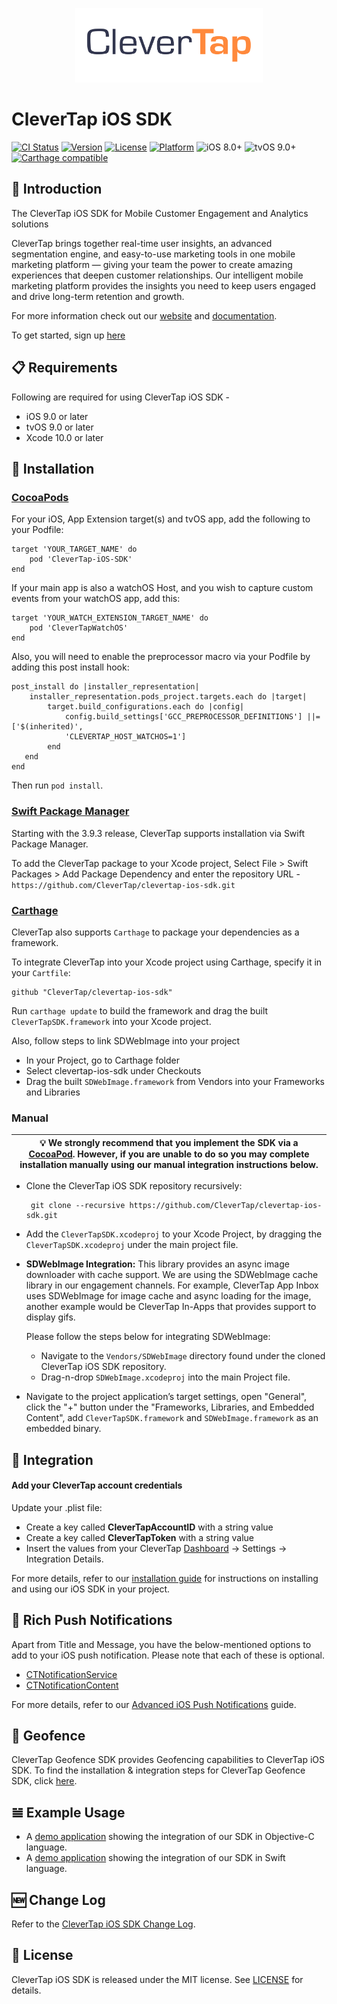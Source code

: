 <p align="center">
  <img src="https://github.com/CleverTap/clevertap-segment-ios/blob/master/clevertap-logo.png" width="300"/>
</p>

# CleverTap iOS SDK  
[![CI Status](https://api.travis-ci.org/CleverTap/clevertap-ios-sdk.svg?branch=master)](https://travis-ci.org/CleverTap/clevertap-ios-sdk)
[![Version](https://img.shields.io/cocoapods/v/CleverTap-iOS-SDK.svg?style=flat)](http://cocoapods.org/pods/CleverTap-iOS-SDK)
[![License](https://img.shields.io/cocoapods/l/CleverTap-iOS-SDK.svg?style=flat)](http://cocoapods.org/pods/CleverTap-iOS-SDK)
[![Platform](https://img.shields.io/cocoapods/p/CleverTap-iOS-SDK.svg?style=flat)](http://cocoapods.org/pods/CleverTap-iOS-SDK)
![iOS 8.0+](https://img.shields.io/badge/iOS-9.0%2B-blue.svg)
![tvOS 9.0+](https://img.shields.io/badge/tvOS-9.0%2B-blue.svg)
[![Carthage compatible](https://img.shields.io/badge/Carthage-compatible-4BC51D.svg?style=flat)](https://github.com/Carthage/Carthage)

## 👋 Introduction

The CleverTap iOS SDK for Mobile Customer Engagement and Analytics solutions

CleverTap brings together real-time user insights, an advanced segmentation engine, and easy-to-use marketing tools in one mobile marketing platform — giving your team the power to create amazing experiences that deepen customer relationships. Our intelligent mobile marketing platform provides the insights you need to keep users engaged and drive long-term retention and growth.

For more information check out our  [website](https://clevertap.com/ "CleverTap")  and  [documentation](https://developer.clevertap.com/docs/ "CleverTap Technical Documentation").

To get started, sign up [here](https://clevertap.com/live-product-demo/)

## 📋 Requirements
Following are required for using CleverTap iOS SDK -
- iOS 9.0 or later
- tvOS 9.0 or later
- Xcode 10.0 or later

## 🎉 Installation

### [CocoaPods](https://cocoapods.org)

For your iOS, App Extension target(s) and tvOS app, add the following to your Podfile:

  ```
  target 'YOUR_TARGET_NAME' do  
      pod 'CleverTap-iOS-SDK'  
  end     
  ```

  If your main app is also a watchOS Host, and you wish to capture custom events from your watchOS app, add this:

  ```
  target 'YOUR_WATCH_EXTENSION_TARGET_NAME' do  
      pod 'CleverTapWatchOS'  
  end
  ```

  Also, you will need to enable the preprocessor macro via your Podfile by adding this post install hook:

  ```
  post_install do |installer_representation|
      installer_representation.pods_project.targets.each do |target|
          target.build_configurations.each do |config|
              config.build_settings['GCC_PREPROCESSOR_DEFINITIONS'] ||= ['$(inherited)', 
              'CLEVERTAP_HOST_WATCHOS=1']
          end
     end
  end
  ```

Then run `pod install`.

### [Swift Package Manager](https://swift.org/package-manager/)

Starting with the 3.9.3 release, CleverTap supports installation via Swift Package Manager.

To add the CleverTap package to your Xcode project, Select File > Swift Packages > Add Package Dependency and enter the repository URL - `https://github.com/CleverTap/clevertap-ios-sdk.git`

### [Carthage](https://github.com/Carthage/Carthage)

CleverTap also supports `Carthage` to package your dependencies as a framework.

To integrate CleverTap into your Xcode project using Carthage, specify it in your `Cartfile`:

```
github "CleverTap/clevertap-ios-sdk"
```

Run `carthage update` to build the framework and drag the built `CleverTapSDK.framework` into your Xcode project.

Also, follow steps to link SDWebImage into your project

* In your Project, go to Carthage folder
* Select clevertap-ios-sdk under Checkouts
* Drag the built `SDWebImage.framework` from Vendors into your Frameworks and Libraries

### Manual
| :bulb:  We strongly recommend that you implement the SDK via a [CocoaPod](http://cocoapods.org/). However, if you are unable to do so you may complete installation manually using our manual integration instructions below. |
|-----------------------------------------|

- Clone the CleverTap iOS SDK repository recursively:
   ```
    git clone --recursive https://github.com/CleverTap/clevertap-ios-sdk.git
    ```
- Add the `CleverTapSDK.xcodeproj` to your Xcode Project, by dragging the `CleverTapSDK.xcodeproj` under the main project file.

- **SDWebImage Integration:** This library provides an async image downloader with cache support. We are using the SDWebImage cache library in our engagement channels. For example, CleverTap App Inbox uses SDWebImage for image cache and async loading for the image, another example would be CleverTap In-Apps that provides support to display gifs. 

  Please follow the steps below for integrating SDWebImage:
  - Navigate to the `Vendors/SDWebImage` directory found under the cloned CleverTap iOS SDK repository. 
  - Drag-n-drop `SDWebImage.xcodeproj` into the main Project file.
  
- Navigate to the project application’s target settings, open "General", click the "+" button under the "Frameworks, Libraries, and Embedded Content", add `CleverTapSDK.framework` and `SDWebImage.framework` as an embedded binary.
  

## 🚀 Integration

#### Add your CleverTap account credentials

Update your .plist file:

* Create a key called **CleverTapAccountID** with a string value
* Create a key called **CleverTapToken** with a string value
* Insert the values from your CleverTap [Dashboard](https://dashboard.clevertap.com) -> Settings -> Integration Details.

For more details, refer to our [installation guide](https://developer.clevertap.com/docs/ios-quickstart-guide) for instructions on installing and using our iOS SDK in your project.

## 📲 Rich Push Notifications

Apart from Title and Message, you have the below-mentioned options to add to your iOS push notification. Please note that each of these is optional.
- [CTNotificationService](https://github.com/CleverTap/CTNotificationService)
- [CTNotificationContent](https://github.com/CleverTap/CTNotificationContent)

For more details, refer to our [Advanced iOS Push Notifications](https://developer.clevertap.com/docs/ios#section-advanced-ios-push-notifications) guide.

## 📍 Geofence 

CleverTap Geofence SDK provides Geofencing capabilities to CleverTap iOS SDK. To find the installation & integration steps for CleverTap Geofence SDK, click [here](https://github.com/CleverTap/clevertap-geofence-ios).

## 𝌡 Example Usage
* A [demo application](https://github.com/CleverTap/clevertap-ios-sdk/tree/master/ObjCStarter) showing the integration of our SDK in Objective-C language.
* A [demo application](https://github.com/CleverTap/clevertap-ios-sdk/tree/master/SwiftStarter) showing the integration of our SDK in Swift language.

## 🆕 Change Log

Refer to the [CleverTap iOS SDK Change Log](https://github.com/CleverTap/clevertap-ios-sdk/blob/master/CHANGELOG.md).

## 📄 License

CleverTap iOS SDK is released under the MIT license. See [LICENSE](https://github.com/CleverTap/clevertap-ios-sdk/blob/master/LICENSE) for details.


